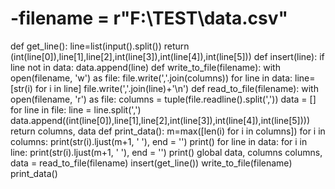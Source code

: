 # -filename = r"F:\TEST\data.csv"
def get_line():
    line=list(input().split())
    return (int(line[0]),line[1],line[2],int(line[3]),int(line[4]),int(line[5]))
def insert(line):
    if line not in data:
        data.append(line)
def write_to_file(filename):
    with open(filename, 'w') as file:
        file.write(','.join(columns))
        for line in data:
            line=[str(i) for i in line]
            file.write(','.join(line)+'\n')
def read_to_file(filename):
    with open(filename, 'r') as file:
        columns = tuple(file.readline().split(','))
        data = []
        for line in file:
            line = line.split(',')
            data.append((int(line[0]),line[1],line[2],int(line[3]),int(line[4]),int(line[5])))
        return columns, data
def print_data():
    m=max([len(i) for i in columns])
    for i in columns:
        print(str(i).ljust(m+1, ' '), end = '')
    print()
    for line in data:
        for i in line:
            print(str(i).ljust(m+1, ' '), end = '')
        print()
global data, columns
columns, data = read_to_file(filename)
insert(get_line())
write_to_file(filename)
print_data()
